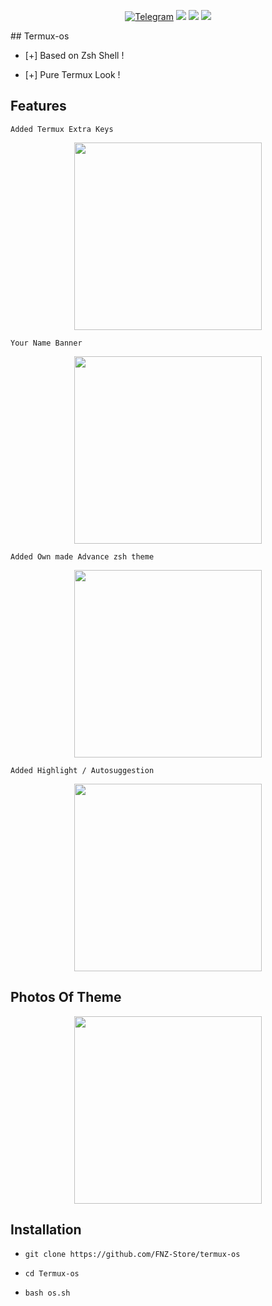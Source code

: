 <p align="center">
  <a href="https://t.me/fnzstore"><img title="Telegram" src="https://img.shields.io/badge/Join%20Telegram-FNZ%20Store-blue?style=for-the-badge&logo=telegram"></a>
  <img src="https://img.shields.io/badge/Versi-1.0-green?style=for-the-badge">
  <img src="https://img.shields.io/badge/Dibuat%20oleh-FNZ%20Store-blueviolet?style=for-the-badge">
  <img src="https://img.shields.io/badge/Platform-Termux-orange?style=for-the-badge&logo=linux">
</p>
## Termux-os

* [+] Based on Zsh Shell !

* [+] Pure Termux Look !


## Features

`Added Termux Extra Keys`

<p align="center">
  <img src="https://user-images.githubusercontent.com/46929618/150729794-17dd4f17-19d0-4028-99b8-c7a88994d145.jpg" width="300" hight="220">
</p>

`Your Name Banner`

<p align="center">
  <img src="https://user-images.githubusercontent.com/46929618/150729923-9f0415aa-d0fd-46c7-86cb-1ef65affffcb.jpg" width="300" hight="220">
</p>

`Added Own made Advance zsh theme`
<p align="center">
  <img src="https://user-images.githubusercontent.com/46929618/150729435-7eea5d74-8474-427a-9ada-a8d50da91136.jpg" width="300" hight="220">
</p>

`Added Highlight / Autosuggestion`

<p align="center">
  <img src="https://user-images.githubusercontent.com/46929618/150729854-a09be75c-5e3a-4a21-85b4-71191ee42bd2.jpg" width="300" hight="220">
</p>

## Photos Of Theme




<p align="center">
  <img src="https://user-images.githubusercontent.com/46929618/150729988-7c0c2a39-fe78-4dc6-8174-1a220e0ee1e5.jpg" width="300" hight="220">
</p>

## Installation



* `git clone https://github.com/FNZ-Store/termux-os`

* `cd Termux-os`

* `bash os.sh`


